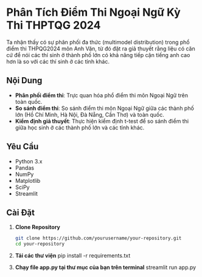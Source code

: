 # Phân Tích Điểm Thi Ngoại Ngữ Kỳ Thi THPTQG 2024

Ta nhận thấy có sự phân phối đa thức (multimodel distribution) trong phổ điểm thi THPQG2024 môn Anh Văn, từ đó đặt ra giả thuyết rằng liệu có căn cứ để nói các thí sinh ở thành phố lớn có khả năng tiếp cận tiếng anh cao hơn là so với các thí sinh ở các tỉnh khác.

## Nội Dung 

- **Phân phối điểm thi**: Trực quan hóa phổ điểm thi môn Ngoại Ngữ trên toàn quốc.
- **So sánh điểm thi**: So sánh điểm thi môn Ngoại Ngữ giữa các thành phố lớn (Hồ Chí Minh, Hà Nội, Đà Nẵng, Cần Thơ) và toàn quốc.
- **Kiểm định giả thuyết**: Thực hiện kiểm định t-test để so sánh điểm thi giữa học sinh ở các thành phố lớn và các tỉnh khác.

## Yêu Cầu

- Python 3.x
- Pandas
- NumPy
- Matplotlib
- SciPy
- Streamlit

## Cài Đặt

1. **Clone Repository**

   ```bash
   git clone https://github.com/yourusername/your-repository.git
   cd your-repository
2. **Tải các thư viện**
  pip install -r requirements.txt
3. **Chạy file app.py tại thư mục của bạn trên terminal**
   streamlit run app.py

